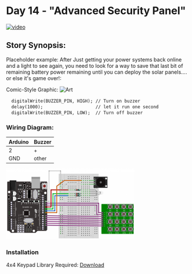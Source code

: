 # Day 14 - "Advanced Security Panel"

[![video](https://github.com/inventrdotio/AdventureKit30Days/blob/main/Youtube.png)](https://www.youtube.com/watch?v=0IulLD1Q1ZM&list=PL-ykYLZSERMSZFH8_4zQx4BMWpt4aG1kr&index=14)

## Story Synopsis:

Placeholder example: After Just getting your power systems back online and a light to see again, you need to look for a way to save that last bit of remaining battery power remaining until you can deploy the solar panels.... or else it's game over!:

Comic-Style Graphic:
![Art](https://github.com/inventrdotio/AdventureKit30Days/blob/main/Art/sample.jpg "Art")

```
  digitalWrite(BUZZER_PIN, HIGH); // Turn on buzzer
  delay(1000);                    // let it run one second
  digitalWrite(BUZZER_PIN, LOW);  // Turn off buzzer
```

### Wiring Diagram:
| Arduino | Buzzer |
| --- | --- |
| 2 | + |
| GND | other |

<img src="Day14.webp" width="350">

### Installation
4x4 Keypad Library Required: [Download](inventr.io/libraries)
